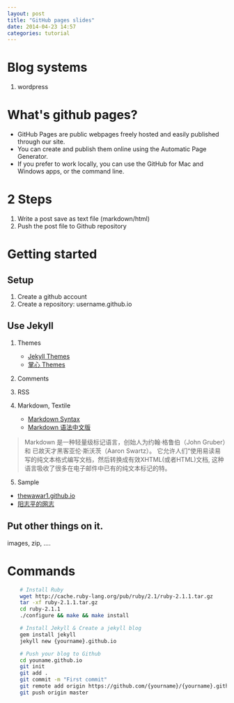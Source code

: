 ```yaml
---
layout: post
title: "GitHub pages slides"
date: 2014-04-23 14:57
categories: tutorial
---
```



# Blog systems
1. wordpress


# What's github pages?
- GitHub Pages are public webpages freely hosted and easily published through our site.
- You can create and publish them online using the Automatic Page Generator.
- If you prefer to work locally, you can use the GitHub for Mac and Windows apps, or the command line. 

# 2 Steps
1. Write a post save as text file (markdown/html)
2. Push the post file to Github repository


# Getting started

## Setup

1. Create a github account
2. Create a repository: username.github.io


## Use Jekyll

1. Themes
   + [Jekyll Themes](http://jekyllthemes.org/)
   + [掌心 Themes](http://www.zhanxin.info/themes.html)
   
2. Comments
3. RSS
4. Markdown, Textile
   + [Markdown Syntax][markdown-syntax]
   + [Markdown 语法中文版][markdown-syntax-cn]
   
> Markdown 是一种轻量级标记语言，创始人为约翰·格鲁伯（John Gruber）和 已故天才黑客亚伦·斯沃茨（Aaron Swartz）。
> 它允许人们“使用易读易写的纯文本格式编写文档，然后转换成有效XHTML(或者HTML)文档, 这种语言吸收了很多在电子邮件中已有的纯文本标记的特。

5. Sample
 - [thewawar1.github.io](http://thewawar1.github.io)
 - [阳志平的网志](http://www.yangzhiping.com/)

## Put other things on it.
   images, zip, ....

  
# Commands

``` bash
    # Install Ruby
    wget http://cache.ruby-lang.org/pub/ruby/2.1/ruby-2.1.1.tar.gz
    tar -xf ruby-2.1.1.tar.gz
    cd ruby-2.1.1
    ./configure && make && make install

    # Install Jekyll & Create a jekyll blog
    gem install jekyll
    jekyll new {yourname}.github.io

    # Push your blog to Github
    cd youname.github.io
    git init
    git add .
    git commit -m "First commit"
    git remote add origin https://github.com/{yourname}/{yourname}.github.io.git
    git push origin master

```

[markdown-syntax]: https://daringfireball.net/projects/markdown/syntax "Markdown Syntax"
[markdown-syntax-cn]: http://wowubuntu.com/markdown/ "Markdown语法中文版"
[jekyll-doc]: http://jekyllrb.com/docs/quickstart/ "Jekyll documentation"
